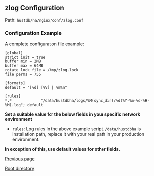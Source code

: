 zlog Configuration
--

Path: `hustdb/ha/nginx/conf/zlog.conf`

### Configuration Example ###

A complete configuration file example:

    [global]
	strict init = true
	buffer min = 2MB
	buffer max = 64MB
	rotate lock file = /tmp/zlog.lock
	file perms = 755
	
	[formats]
	default = "[%d] [%V] | %m%n"
	
	[rules]
	*.*             "/data/hustdbha/logs/%M(sync_dir)/%d(%Y-%m-%d-%H-%M).log"; default


**Set a suitable value for the below fields in your specific network environment**

* `rules`: Log rules
In the above example script, `/data/hustdbha` is installation path, replace it with your real path in your production environment.

**In exception of this, use default values for other fields.**

[Previous page](conf.md)

[Root directory](../../index.md)